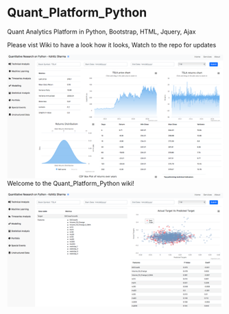 # Quant_Platform_Python
Quant Analytics Platform in Python, Bootstrap, HTML, Jquery, Ajax

Please vist Wiki to have a look how it looks, Watch to the repo for updates

![Home Page Proposed Look](https://github.com/KshitizSharmaV/Quant_Platform_Python/blob/master/Image%20Update/Proposed%20Design%201.png)Welcome to the Quant_Platform_Python wiki!




![ML page in Building](https://github.com/KshitizSharmaV/Quant_Platform_Python/blob/master/Image%20Update/Proposed%20Design%202.png)
